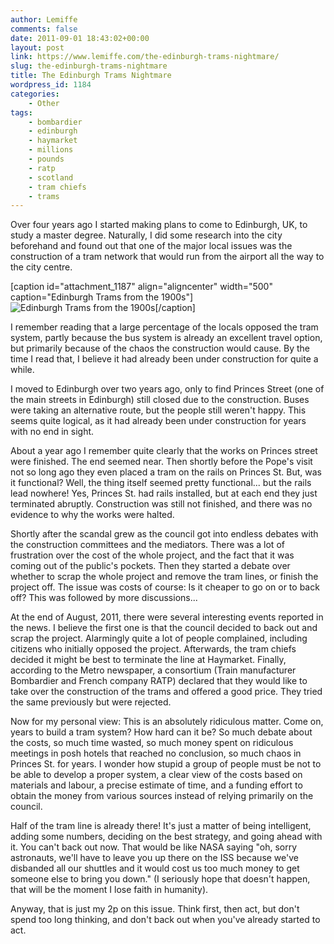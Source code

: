 ```yaml
---
author: Lemiffe
comments: false
date: 2011-09-01 18:43:02+00:00
layout: post
link: https://www.lemiffe.com/the-edinburgh-trams-nightmare/
slug: the-edinburgh-trams-nightmare
title: The Edinburgh Trams Nightmare
wordpress_id: 1184
categories:
    - Other
tags:
    - bombardier
    - edinburgh
    - haymarket
    - millions
    - pounds
    - ratp
    - scotland
    - tram chiefs
    - trams
---
```


Over four years ago I started making plans to come to Edinburgh, UK, to study a master degree. Naturally, I did some research into the city beforehand and found out that one of the major local issues was the construction of a tram network that would run from the airport all the way to the city centre.

[caption id="attachment_1187" align="aligncenter" width="500" caption="Edinburgh Trams from the 1900s"]![Edinburgh Trams from the 1900s](assets/media/FILE0033-500x375.jpg)[/caption]

I remember reading that a large percentage of the locals opposed the tram system, partly because the bus system is already an excellent travel option, but primarily because of the chaos the construction would cause. By the time I read that, I believe it had already been under construction for quite a while.

I moved to Edinburgh over two years ago, only to find Princes Street (one of the main streets in Edinburgh) still closed due to the construction. Buses were taking an alternative route, but the people still weren't happy. This seems quite logical, as it had already been under construction for years with no end in sight.

About a year ago I remember quite clearly that the works on Princes street were finished. The end seemed near. Then shortly before the Pope's visit not so long ago they even placed a tram on the rails on Princes St. But, was it functional? Well, the thing itself seemed pretty functional... but the rails lead nowhere! Yes, Princes St. had rails installed, but at each end they just terminated abruptly. Construction was still not finished, and there was no evidence to why the works were halted.

Shortly after the scandal grew as the council got into endless debates with the construction committees and the mediators. There was a lot of frustration over the cost of the whole project, and the fact that it was coming out of the public's pockets. Then they started a debate over whether to scrap the whole project and remove the tram lines, or finish the project off. The issue was costs of course: Is it cheaper to go on or to back off? This was followed by more discussions...

At the end of August, 2011, there were several interesting events reported in the news. I believe the first one is that the council decided to back out and scrap the project. Alarmingly quite a lot of people complained, including citizens who initially opposed the project. Afterwards, the tram chiefs decided it might be best to terminate the line at Haymarket. Finally, according to the Metro newspaper, a consortium (Train manufacturer Bombardier and French company RATP) declared that they would like to take over the construction of the trams and offered a good price. They tried the same previously but were rejected.

Now for my personal view: This is an absolutely ridiculous matter. Come on, years to build a tram system? How hard can it be? So much debate about the costs, so much time wasted, so much money spent on ridiculous meetings in posh hotels that reached no conclusion, so much chaos in Princes St. for years. I wonder how stupid a group of people must be not to be able to develop a proper system, a clear view of the costs based on materials and labour, a precise estimate of time, and a funding effort to obtain the money from various sources instead of relying primarily on the council.

Half of the tram line is already there! It's just a matter of being intelligent, adding some numbers, deciding on the best strategy, and going ahead with it. You can't back out now. That would be like NASA saying "oh, sorry astronauts, we'll have to leave you up there on the ISS because we've disbanded all our shuttles and it would cost us too much money to get someone else to bring you down." (I seriously hope that doesn't happen, that will be the moment I lose faith in humanity).

Anyway, that is just my 2p on this issue. Think first, then act, but don't spend too long thinking, and don't back out when you've already started to act.
